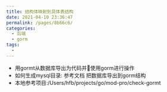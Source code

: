 ```yaml
---
title: 结构体映射到具体表结构
date: 2021-04-10 23:36:47
permalink: /pages/8b66c6/
categories:
  - 后端
  - gorm
tags:
  - 
---
```



* 用gormt从数据库导出为代码并使用gorm进行操作
* 如何生成mysql目录: 参考文档 把数据库导出到gorm结构
* 本地参考项目:/Users/hfb/projects/go/mod-pro/check-gormt


